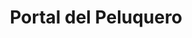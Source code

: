 ---
title: "Portal del Peluquero"
url: /sabaneta-antioquia/portal-del-peluquero/
shop: suministros de peluquería
---